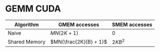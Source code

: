 # GEMM CUDA

| Algorithm    | GMEM accesses | SMEM accesses |
| -------- | ------- | - |
| Naive | $MN(2K+1)$ | 0 |
| Shared Memory | $MN(\frac{2K}{B} + 1)$ | $2KB^2$ |
